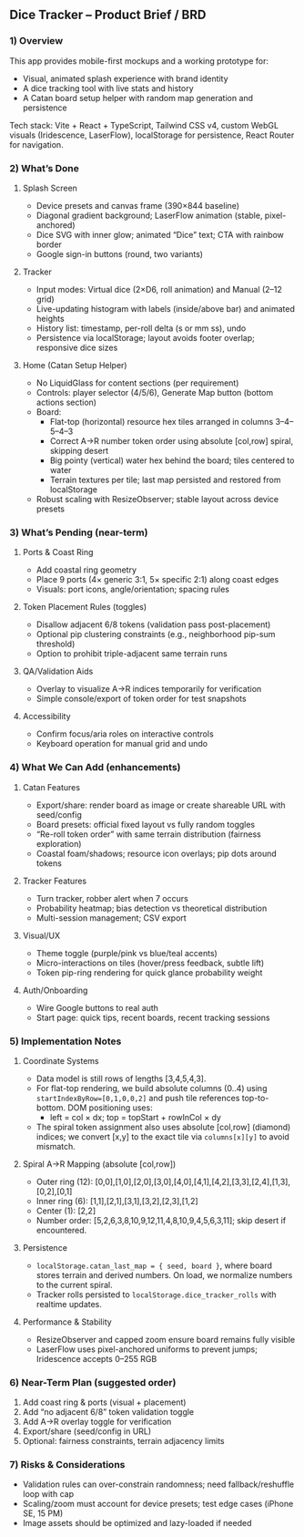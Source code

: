 ## Dice Tracker – Product Brief / BRD

### 1) Overview
This app provides mobile-first mockups and a working prototype for:
- Visual, animated splash experience with brand identity
- A dice tracking tool with live stats and history
- A Catan board setup helper with random map generation and persistence

Tech stack: Vite + React + TypeScript, Tailwind CSS v4, custom WebGL visuals (Iridescence, LaserFlow), localStorage for persistence, React Router for navigation.

### 2) What’s Done
1. Splash Screen
   - Device presets and canvas frame (390×844 baseline)
   - Diagonal gradient background; LaserFlow animation (stable, pixel-anchored)
   - Dice SVG with inner glow; animated “Dice” text; CTA with rainbow border
   - Google sign-in buttons (round, two variants)

2. Tracker
   - Input modes: Virtual dice (2×D6, roll animation) and Manual (2–12 grid)
   - Live-updating histogram with labels (inside/above bar) and animated heights
   - History list: timestamp, per-roll delta (s or mm ss), undo
   - Persistence via localStorage; layout avoids footer overlap; responsive dice sizes

3. Home (Catan Setup Helper)
   - No LiquidGlass for content sections (per requirement)
   - Controls: player selector (4/5/6), Generate Map button (bottom actions section)
   - Board:
     - Flat-top (horizontal) resource hex tiles arranged in columns 3–4–5–4–3
     - Correct A→R number token order using absolute [col,row] spiral, skipping desert
     - Big pointy (vertical) water hex behind the board; tiles centered to water
     - Terrain textures per tile; last map persisted and restored from localStorage
   - Robust scaling with ResizeObserver; stable layout across device presets

### 3) What’s Pending (near-term)
1. Ports & Coast Ring
   - Add coastal ring geometry
   - Place 9 ports (4× generic 3:1, 5× specific 2:1) along coast edges
   - Visuals: port icons, angle/orientation; spacing rules

2. Token Placement Rules (toggles)
   - Disallow adjacent 6/8 tokens (validation pass post-placement)
   - Optional pip clustering constraints (e.g., neighborhood pip-sum threshold)
   - Option to prohibit triple-adjacent same terrain runs

3. QA/Validation Aids
   - Overlay to visualize A→R indices temporarily for verification
   - Simple console/export of token order for test snapshots

4. Accessibility
   - Confirm focus/aria roles on interactive controls
   - Keyboard operation for manual grid and undo

### 4) What We Can Add (enhancements)
1. Catan Features
   - Export/share: render board as image or create shareable URL with seed/config
   - Board presets: official fixed layout vs fully random toggles
   - “Re-roll token order” with same terrain distribution (fairness exploration)
   - Coastal foam/shadows; resource icon overlays; pip dots around tokens

2. Tracker Features
   - Turn tracker, robber alert when 7 occurs
   - Probability heatmap; bias detection vs theoretical distribution
   - Multi-session management; CSV export

3. Visual/UX
   - Theme toggle (purple/pink vs blue/teal accents)
   - Micro-interactions on tiles (hover/press feedback, subtle lift)
   - Token pip-ring rendering for quick glance probability weight

4. Auth/Onboarding
   - Wire Google buttons to real auth
   - Start page: quick tips, recent boards, recent tracking sessions

### 5) Implementation Notes
1. Coordinate Systems
   - Data model is still rows of lengths [3,4,5,4,3].
   - For flat-top rendering, we build absolute columns (0..4) using `startIndexByRow=[0,1,0,0,2]` and push tile references top-to-bottom. DOM positioning uses:
     - left = col × dx; top = topStart + rowInCol × dy
   - The spiral token assignment also uses absolute [col,row] (diamond) indices; we convert [x,y] to the exact tile via `columns[x][y]` to avoid mismatch.

2. Spiral A→R Mapping (absolute [col,row])
   - Outer ring (12): [0,0],[1,0],[2,0],[3,0],[4,0],[4,1],[4,2],[3,3],[2,4],[1,3],[0,2],[0,1]
   - Inner ring (6): [1,1],[2,1],[3,1],[3,2],[2,3],[1,2]
   - Center (1): [2,2]
   - Number order: [5,2,6,3,8,10,9,12,11,4,8,10,9,4,5,6,3,11]; skip desert if encountered.

3. Persistence
   - `localStorage.catan_last_map = { seed, board }`, where board stores terrain and derived numbers. On load, we normalize numbers to the current spiral.
   - Tracker rolls persisted to `localStorage.dice_tracker_rolls` with realtime updates.

4. Performance & Stability
   - ResizeObserver and capped zoom ensure board remains fully visible
   - LaserFlow uses pixel-anchored uniforms to prevent jumps; Iridescence accepts 0–255 RGB

### 6) Near-Term Plan (suggested order)
1) Add coast ring & ports (visual + placement)
2) Add “no adjacent 6/8” token validation toggle
3) Add A→R overlay toggle for verification
4) Export/share (seed/config in URL)
5) Optional: fairness constraints, terrain adjacency limits

### 7) Risks & Considerations
- Validation rules can over-constrain randomness; need fallback/reshuffle loop with cap
- Scaling/zoom must account for device presets; test edge cases (iPhone SE, 15 PM)
- Image assets should be optimized and lazy-loaded if needed


